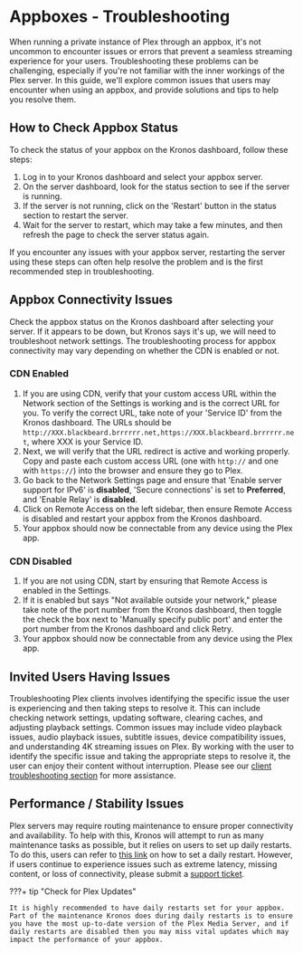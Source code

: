 # Appboxes - Troubleshooting

When running a private instance of Plex through an appbox, it's not uncommon to encounter issues or errors that prevent a seamless streaming experience for your users. Troubleshooting these problems can be challenging, especially if you're not familiar with the inner workings of the Plex server. In this guide, we'll explore common issues that users may encounter when using an appbox, and provide solutions and tips to help you resolve them.

## How to Check Appbox Status

To check the status of your appbox on the Kronos dashboard, follow these steps:

1. Log in to your Kronos dashboard and select your appbox server.
2. On the server dashboard, look for the status section to see if the server is running.
3. If the server is not running, click on the 'Restart' button in the status section to restart the server.
4. Wait for the server to restart, which may take a few minutes, and then refresh the page to check the server status again.

If you encounter any issues with your appbox server, restarting the server using these steps can often help resolve the problem and is the first recommended step in troubleshooting.

## Appbox Connectivity Issues

Check the appbox status on the Kronos dashboard after selecting your server. If it appears to be down, but Kronos says it's up, we will need to troubleshoot network settings. The troubleshooting process for appbox connectivity may vary depending on whether the CDN is enabled or not.

### CDN Enabled

1. If you are using CDN, verify that your custom access URL within the Network section of the Settings is working and is the correct URL for you. To verify the correct URL, take note of your 'Service ID' from the Kronos dashboard. The URLs should be `http://XXX.blackbeard.brrrrrr.net,https://XXX.blackbeard.brrrrrr.net`, where XXX is your Service ID.
2. Next, we will verify that the URL redirect is active and working properly. Copy and paste each custom access URL (one with `http://` and one with `https://`) into the browser and ensure they go to Plex.
3. Go back to the Network Settings page and ensure that 'Enable server support for IPv6' is **disabled**, 'Secure connections' is set to **Preferred**, and 'Enable Relay' is **disabled**.
4. Click on Remote Access on the left sidebar, then ensure Remote Access is disabled and restart your appbox from the Kronos dashboard.
5. Your appbox should now be connectable from any device using the Plex app.

### CDN Disabled

1. If you are not using CDN, start by ensuring that Remote Access is enabled in the Settings. 
2. If it is enabled but says "Not available outside your network," please take note of the port number from the Kronos dashboard, then toggle the check the box next to 'Manually specify public port' and enter the port number from the Kronos dashboard and click Retry.
3. Your appbox should now be connectable from any device using the Plex app.

## Invited Users Having Issues

Troubleshooting Plex clients involves identifying the specific issue the user is experiencing and then taking steps to resolve it. This can include checking network settings, updating software, clearing caches, and adjusting playback settings. Common issues may include video playback issues, audio playback issues, subtitle issues, device compatibility issues, and understanding 4K streaming issues on Plex. By working with the user to identify the specific issue and taking the appropriate steps to resolve it, the user can enjoy their content without interruption. Please see our [client troubleshooting section](/troubleshooting/client/) for more assistance.

## Performance / Stability Issues

Plex servers may require routing maintenance to ensure proper connectivity and availability. To help with this, Kronos will attempt to run as many maintenance tasks as possible, but it relies on users to set up daily restarts. To do this, users can refer to [this link](/appboxes/kronos/#setting-up-daily-restarts) on how to set a daily restart. However, if users continue to experience issues such as extreme latency, missing content, or loss of connectivity, please submit a [support ticket](https://discord.com/channels/532304048200744982/921503213432242196).

???+ tip "Check for Plex Updates"
    
    It is highly recommended to have daily restarts set for your appbox. Part of the maintenance Kronos does during daily restarts is to ensure you have the most up-to-date version of the Plex Media Server, and if daily restarts are disabled then you may miss vital updates which may impact the performance of your appbox.
    
    
